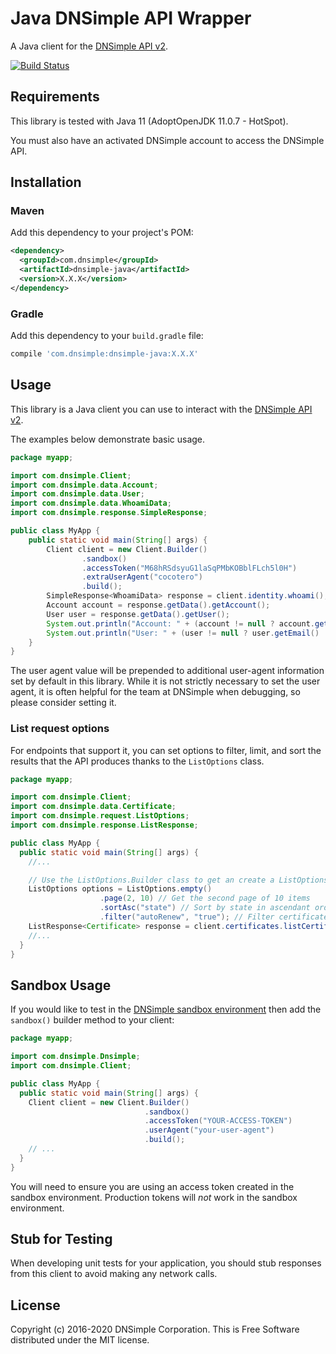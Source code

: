 # Java DNSimple API Wrapper

A Java client for the [DNSimple API v2](https://developer.dnsimple.com/v2/).

[![Build Status](https://travis-ci.com/dnsimple/dnsimple-java.svg?branch=main)](https://travis-ci.com/dnsimple/dnsimple-java)


## Requirements

This library is tested with Java 11 (AdoptOpenJDK 11.0.7 - HotSpot).

You must also have an activated DNSimple account to access the DNSimple API.

## Installation

### Maven

Add this dependency to your project's POM:

```xml
<dependency>
  <groupId>com.dnsimple</groupId>
  <artifactId>dnsimple-java</artifactId>
  <version>X.X.X</version>
</dependency>
```

### Gradle

Add this dependency to your `build.gradle` file:

```groovy
compile 'com.dnsimple:dnsimple-java:X.X.X'
```

## Usage

This library is a Java client you can use to interact with the [DNSimple API v2](https://developer.dnsimple.com/v2/).

The examples below demonstrate basic usage.

```java
package myapp;

import com.dnsimple.Client;
import com.dnsimple.data.Account;
import com.dnsimple.data.User;
import com.dnsimple.data.WhoamiData;
import com.dnsimple.response.SimpleResponse;

public class MyApp {
    public static void main(String[] args) {
        Client client = new Client.Builder()
                .sandbox()
                .accessToken("M68hRSdsyuG1laSqPMbKOBblFLch5l0H")
                .extraUserAgent("cocotero")
                .build();
        SimpleResponse<WhoamiData> response = client.identity.whoami();
        Account account = response.getData().getAccount();
        User user = response.getData().getUser();
        System.out.println("Account: " + (account != null ? account.getEmail() : "N/A"));
        System.out.println("User: " + (user != null ? user.getEmail() : "N/A"));
    }
}
```

The user agent value will be prepended to additional user-agent information set by default in this library. While it is not strictly necessary to set the user agent, it is often helpful for the team at DNSimple when debugging, so please consider setting it.

### List request options

For endpoints that support it, you can set options to filter, limit, and sort the results that the API produces thanks to the `ListOptions` class.

```java
package myapp;

import com.dnsimple.Client;
import com.dnsimple.data.Certificate;
import com.dnsimple.request.ListOptions;
import com.dnsimple.response.ListResponse;

public class MyApp {
  public static void main(String[] args) {
    //...

    // Use the ListOptions.Builder class to get an create a ListOptions object
    ListOptions options = ListOptions.empty()
                    .page(2, 10) // Get the second page of 10 items
                    .sortAsc("state") // Sort by state in ascendant order
                    .filter("autoRenew", "true"); // Filter certificates with enabled auto-renew
    ListResponse<Certificate> response = client.certificates.listCertificates(1, "1", options);
    //...
  }
}
```

## Sandbox Usage

If you would like to test in the [DNSimple sandbox environment](https://developer.dnsimple.com/sandbox/) then add the `sandbox()` builder method to your client:

```java
package myapp;

import com.dnsimple.Dnsimple;
import com.dnsimple.Client;

public class MyApp {
  public static void main(String[] args) {
    Client client = new Client.Builder()
                              .sandbox()
                              .accessToken("YOUR-ACCESS-TOKEN")
                              .userAgent("your-user-agent")
                              .build();
    // ...
  }
}
```

You will need to ensure you are using an access token created in the sandbox environment. Production tokens will *not* work in the sandbox environment.

## Stub for Testing

When developing unit tests for your application, you should stub responses from this client to avoid making any network calls.

## License

Copyright (c) 2016-2020 DNSimple Corporation. This is Free Software distributed under the MIT license.
